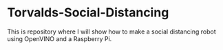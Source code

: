 # Torvalds-Social-Distancing

This is repository where I will show how to make a social distancing robot using OpenVINO and a Raspberry Pi.

